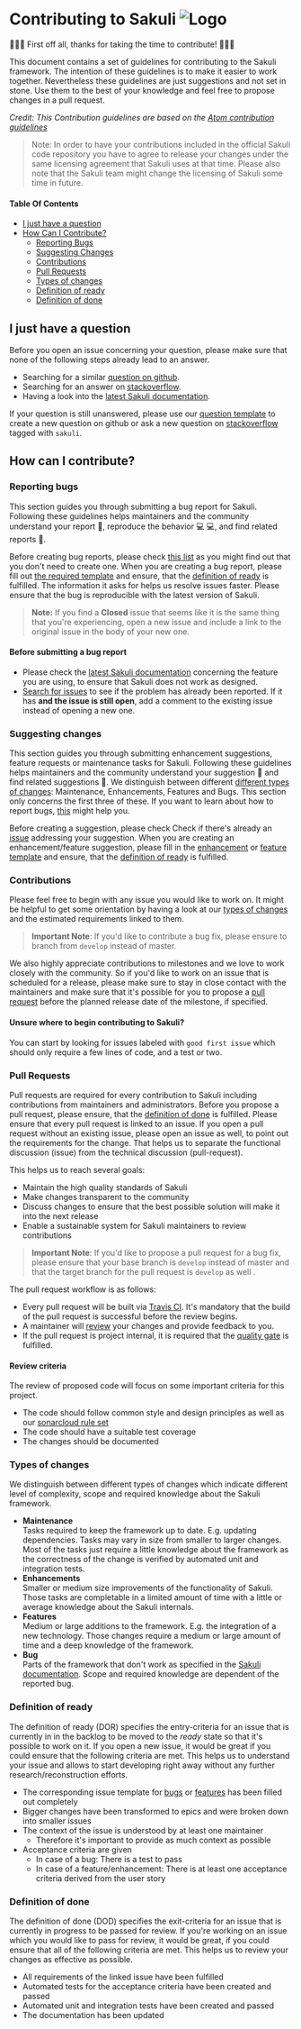 # Contributing to Sakuli ![Logo][1]


:tada::boom::tada: First off all, thanks for taking the time to contribute! :tada::boom::tada:

This document contains a set of guidelines for contributing to the Sakuli framework.
The intention of these guidelines is to make it easier to work together. Nevertheless these guidelines are just
suggestions and not set in stone. Use them to the best of your knowledge and feel free to propose changes in a
pull request. 

_Credit: This Contribution guidelines are based on the
[Atom contribution guidelines](https://github.com/atom/atom/blob/master/CONTRIBUTING.md)_

> Note: In order to have your contributions included in the official Sakuli code repository you have to agree to release
your changes under the same licensing agreement that Sakuli uses at that time. Please also note that the Sakuli team
might change the licensing of Sakuli some time in future.

#### Table Of Contents

* [I just have a question](#i-just-have-a-question)
* [How Can I Contribute?](#how-can-i-contribute)
  * [Reporting Bugs](#reporting-bugs)
  * [Suggesting Changes](#suggesting-changes)
  * [Contributions](#contributions)
  * [Pull Requests](#pull-requests)
  * [Types of changes](#types-of-changes)
  * [Definition of ready](#definition-of-ready)
  * [Definition of done](#definition-of-done)

## I just have a question

Before you open an issue concerning your question, please make sure that none of the following steps already lead to an answer.

* Searching for a similar [question on github](https://github.com/sakuli/sakuli/labels/Type%3A%20Question).
* Searching for an answer on [stackoverflow](https://stackoverflow.com/questions/tagged/sakuli).
* Having a look into the [latest Sakuli documentation](https://sakuli.io/docs/getting-started/).

If your question is still unanswered, please use our
[question template](https://github.com/sakuli/sakuli/issues/new?template=question.md)
to create a new question on github or ask a new question on [stackoverflow](https://stackoverflow.com/questions/ask)
tagged with `sakuli`.

## How can I contribute?

### Reporting bugs

This section guides you through submitting a bug report for Sakuli. Following these guidelines helps maintainers and the
community understand your report :pencil:, reproduce the behavior :computer: :computer:, and find related reports 
:mag_right:.

Before creating bug reports, please check [this list](#before-submitting-a-bug-report) as you might find out that you 
don't need to create one. When you are creating a bug report, please fill out 
[the required template](https://github.com/sakuli/sakuli/issues/new?template=bug.md) and ensure, that
the [definition of ready](#definition-of-ready) is fulfilled. The information it asks for helps us resolve issues faster.
Please ensure that the bug is reproducible with the latest version of Sakuli.

> **Note:** If you find a **Closed** issue that seems like it is the same thing that you're experiencing, open a new 
issue and include a link to the original issue in the body of your new one.

#### Before submitting a bug report

* Please check the [latest Sakuli documentation](https://sakuli.io/docs/getting-started/) concerning
  the feature you are using, to ensure that Sakuli does not work as designed. 
* [Search for issues](https://github.com/sakuli/sakuli/labels/Type%3A%20Bug)
  to see if the problem has already been reported. If it has **and the issue is still open**, add a comment to the
  existing issue instead of opening a new one.


### Suggesting changes

This section guides you through submitting enhancement suggestions, feature requests or maintenance tasks for Sakuli.
Following these guidelines helps maintainers and the community understand your suggestion :pencil: and find related
suggestions :mag_right:. We distinguish between different [different types of changes](#types-of-changes):
Maintenance, Enhancements, Features and Bugs. This section only concerns the first three of these. If you want to learn
about how to report bugs, [this](#reporting-bugs) might help you.

Before creating a suggestion, please check Check if there's already an [issue](https://github.com/sakuli/sakuli/issues)
addressing your suggestion. When you are creating an enhancement/feature suggestion, please fill in
the [enhancement](https://github.com/sakuli/sakuli/issues/new?template=enhancement.md) or
[feature template](https://github.com/sakuli/sakuli/issues/new?template=feature.md) and ensure, that the 
[definition of ready](#definition-of-ready) is fulfilled.

### Contributions
Please feel free to begin with any issue you would like to work on. It might be helpful to get some orientation by having
a look at our [types of changes](#types-of-changes) and the estimated requirements linked to them.  

>**Important Note**: If you'd like to contribute a bug fix, please ensure to branch from `develop` instead of master.

We also highly appreciate contributions to milestones and we love to work closely with the community.
So if you'd like to work on an issue that is scheduled for a release, please make sure to stay in close contact with the
maintainers and make sure that it's possible for you to propose a [pull request](#pull-requests) before the planned
release date of the milestone, if specified.  

#### Unsure where to begin contributing to Sakuli?
You can start by looking for issues labeled with `good first issue` which should only require a few lines of code, and
a test or two. 

### Pull Requests
Pull requests are required for every contribution to Sakuli including contributions from maintainers and administrators.
Before you propose a pull request, please ensure, that the [definition of done](#definition-of-done) is fulfilled.
Please ensure that every pull request is linked to an issue. If you open a pull request without an existing issue, please 
open an issue as well, to point out the requirements for the change. That helps us to separate the functional discussion 
(issue) from the technical discussion (pull-request).

This helps us to reach several goals:
* Maintain the high quality standards of Sakuli
* Make changes transparent to the community
* Discuss changes to ensure that the best possible solution will make it into the next release
* Enable a sustainable system for Sakuli maintainers to review contributions

>**Important Note**: If you'd like to propose a pull request for a bug fix, please ensure that your base branch is
`develop` instead of master and that the target branch for the pull request is `develop` as well .

The pull request workflow is as follows: 
* Every pull request will be built via [Travis CI](https://travis-ci.com/sakuli/sakuli). It's mandatory that
  the build of the pull request is successful before the review begins. 
* A maintainer will [review](#review-criteria) your changes and provide feedback to you.
* If the pull request is project internal, it is required that the 
  [quality gate](https://sonarcloud.io/dashboard?id=sakuli%3Asakuli) is fulfilled.
  
#### Review criteria
The review of proposed code will focus on some important criteria for this project.

* The code should follow common style and design principles as well as our [sonarcloud rule set](https://sonarcloud.io/dashboard?id=sakuli%3Asakuli)
* The code should have a suitable test coverage
* The changes should be documented

### Types of changes
We distinguish between different types of changes which indicate different level of complexity, scope and required
knowledge about the Sakuli framework.
 
* **Maintenance**  
  Tasks required to keep the framework up to date. E.g. updating dependencies. Tasks may vary in size from smaller to
  larger changes. Most of the tasks just require a little knowledge about the framework as the correctness of the 
  change is verified by automated unit and integration tests.
* **Enhancements**  
  Smaller or medium size improvements of the functionality of Sakuli. Those tasks are completable in a limited amount of
  time with a little or average knowledge about the Sakuli internals.
* **Features**  
  Medium or large additions to the framework. E.g. the integration of a new technology. Those changes require a medium
  or large amount of time and a deep knowledge of the framework.
* **Bug**  
  Parts of the framework that don't work as specified in the 
  [Sakuli documentation](https://sakuli.io/docs/getting-started/). Scope and required knowledge are
  dependent of the reported bug.

### Definition of ready
The definition of ready (DOR) specifies the entry-criteria for an issue that is currently in in the backlog to be moved
to the *ready* state so that it's possible to work on it. If you open a new issue, it would be great if you could ensure
that the following criteria are met. This helps us to understand your issue and allows to start developing right away
without any further research/reconstruction efforts.

* The corresponding issue template for [bugs](https://github.com/sakuli/sakuli/issues/new?template=bug.md)
  or [features](https://github.com/sakuli/sakuli/issues/new?template=feature.md) has been filled out completely
* Bigger changes have been transformed to epics and were broken down into smaller issues
* The context of the issue is understood by at least one maintainer
  * Therefore it's important to provide as much context as possible
* Acceptance criteria are given
  * In case of a bug: There is a test to pass
  * In case of a feature/enhancement: There is at least one acceptance criteria derived from the user story

### Definition of done
The definition of done (DOD) specifies the exit-criteria for an issue that is currently in progress to be passed for
review. If you're working on an issue which you would like to pass for review, it would be great, if you could ensure
that all of the following criteria are met. This helps us to review your changes as effective as possible.

* All requirements of the linked issue have been fulfilled
* Automated tests for the acceptance criteria have been created and passed
* Automated unit and integration tests have been created and passed
* The documentation has been updated

 [1]: https://sakuli.io/images/sakuli_header_logo.svg